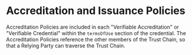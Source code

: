 # Accreditation and Issuance Policies

Accreditation Policies are included in each "Verifiable Accreditation" or "Verifiable Credential" within the `termsOfUse` section of the credential. The Accreditation Policies reference the other members of the Trust Chain, so that a Relying Party can traverse the Trust Chain.
